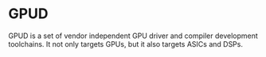# GPUD
GPUD is a set of vendor independent GPU driver and compiler development toolchains. It not only targets GPUs, but it also targets ASICs and DSPs.
